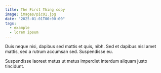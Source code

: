 ```yaml
---
title: The First Thing copy
image: images/pic01.jpg
date: "2025-01-01T00:00:00"
tags:
  - example
  - lorem ipsum
---
```


Duis neque nisi, dapibus sed mattis et quis, nibh. Sed et dapibus nisl amet
mattis, sed a rutrum accumsan sed. Suspendisse eu.

<!-- more -->

Suspendisse laoreet metus ut metus imperdiet interdum aliquam justo tincidunt.
